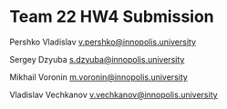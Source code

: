 # Team 22 HW4 Submission
Pershko Vladislav v.pershko@innopolis.university

Sergey Dzyuba s.dzyuba@innopolis.university

Mikhail Voronin m.voronin@innopolis.university

Vladislav Vechkanov v.vechkanov@innopolis.university
